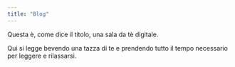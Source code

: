 ```yaml
---
title: "Blog"
---
```


Questa è, come dice il titolo, una sala da tè digitale.

Qui si legge bevendo una tazza di te e prendendo tutto il tempo necessario per leggere e rilassarsi.
